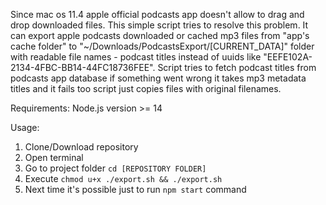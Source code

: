 Since mac os 11.4 apple official podcasts app doesn't allow to drag and drop downloaded files. This simple script tries to resolve this problem. It can export apple podcasts downloaded or cached mp3 files from "app's cache folder" to "~/Downloads/PodcastsExport/[CURRENT_DATA]" folder with readable file names - podcast titles instead of uuids like "EEFE102A-2134-4FBC-BB14-44FC18736FEE". Script tries to fetch podcast titles from podcasts app database if something went wrong it takes mp3 metadata titles and it fails too script just copies files with original filenames.


Requirements: Node.js version >= 14

Usage:
1. Clone/Download repository
2. Open terminal
3. Go to project folder `cd [REPOSITORY FOLDER]`
4. Execute `chmod u+x ./export.sh && ./export.sh`
5. Next time it's possible just to run `npm start` command